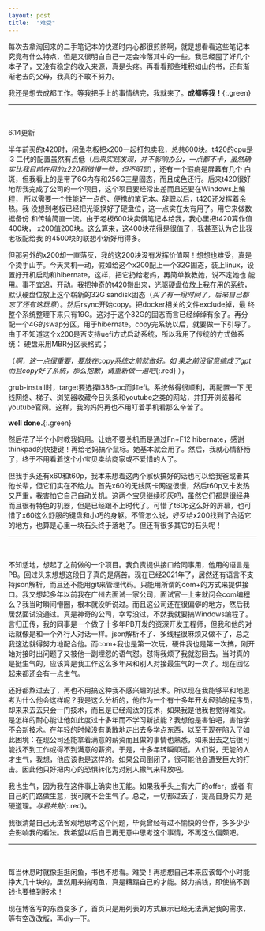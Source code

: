 ```yaml
---
layout: post
title:  "难受"
---
```


每次去拿淘回来的二手笔记本的快递时内心都很煎熬啊，就是想看看这些笔记本
究竟有什么特点，但是又很明白自己一定会冷落其中的一些。我已经囤了好几个
本子了，又没有稳定的收入来源，真是头疼。再看看那些堆积如山的书，还有渐
渐老去的父母，我真的不敢不努力。

我还是想去成都工作。等我把手上的事情结完，我就来了。**成都等我！**{:.green}

---
<br />

6.14更新

半年前买的t420时，闲鱼老板把x200一起打包卖我，总共600块。t420的cpu是i3
二代的配置虽然有点低（*后来实践发现，并不影响办公，一点都不卡，虽然确
实比我目前在用的x220稍微慢一些，但不明显*），还有一个瑕疵是屏幕有几个
白斑，但我看上的是带了6G内存和256G三星固态，而且成色还行。后来t420很好
地帮我完成了公司的一个项目，这个项目要经常出差而且还要在Windows上编程，
所以需要一个性能好一点的、便携的笔记本。辞职以后，t420还发挥着余热。我
没想到老板已经把光驱换好了硬盘位，这一点实在太有用了。用它来做数据备份
和传输简直一流。由于老板600块卖俩笔记本给我，我心里把t420算作值400块，
x200值200块。这么算来，这400块花得是很值了，我甚至认为它比我老板配给我
的4500块的联想小新好用得多。

但那另外的x200却一直落灰，我的这200块没有发挥价值啊！想想也难受，真是
个烫手山芋。今天灵机一动，假如给这个x200配上一个32G固态，装上linux，设
置好开机启动和hibernate，这样，把它扔给老妈，再简单教教她，说不定她也
能用。事不宜迟，开动。我把神奇的t420搬出来，光驱硬盘位放上我在用的系统，
默认硬盘位放上这个崭新的32G sandisk固态（*买了有一段时间了，后来自己都
忘了还有这玩意*）。然后rsync开始copy。把docker相关的文件exclude掉，最
终整个系统整理下来只有19G。这对于这个32G的固态而言已经绰绰有余了。再分
配一个4G的swap分区，用于hibernate。copy完系统以后，就要做一下引导了。
由于不知道这个x200是否支持uefi方式启动系统，所以我用了传统的方式做系统：
硬盘采用MBR分区表格式；

（*啊，这一点很重要，要放在copy系统之前就做好。如
果之前没留意搞成了gpt而且copy好了系统，那么抱歉，请重新做一遍吧*{:.red} ），

grub-install时，target要选择i386-pc而非efi。系统做得很顺利，再配置一下
无线网络、梯子、浏览器收藏今日头条和youtube之类的网站，并打开浏览器和
youtube官网。这样，我的妈妈再也不用盯着手机看那么辛苦了。

**well done.**{:.green}

然后花了半个小时教我妈用。让她不要关机而是通过Fn+F12 hibernate，感谢
thinkpad的快捷键！再给老妈搞个鼠标。她基本就会用了。然后，我就心情舒畅
了，终于不用看着这个小宝贝卖给商家或不爱惜的人了。

但我手头还有x60和t60p，我本来想着这两个家伙搞好的话也可以给我爸或者其
他长辈，但它们实在不给力。首先x60的无线网卡网速很慢，然后t60p又卡发热
又严重，我害怕它自己自动关机。这两个宝贝继续积灰吧，虽然它们都是很经典
而且很有特色的机器，但是已经跟不上时代了。可惜了t60p这么好的屏幕，也可
惜了x60这么舒服的键盘和小巧的身躯。不管怎么说，好歹给x200找到了合适它
的地方，也算是心里一块石头终于落地了。但还有很多其它的石头呢！

---
<br />

不知恁地，想起了之前做的一个项目。我负责提供接口给同事用，他用的语言是
PB。回过头来想想这段日子真的是痛苦。现在已经2021年了，居然还有语言不支
持json解析，而且还不能用git来管理代码。只能用所谓的com+的方式来提供接
口。我又想起多年以前我在广州去面试一家公司，面试官一上来就问会com编程
么？我当时瞬间懵圈，根本就没听说过。而且这公司还在很偏僻的地方，然后我
居然面试没通过。真是神奇的公司，幸亏没过，不然我就要搞Windows编程了。
言归正传，我的同事是一个做了十多年PB开发的资深开发工程师，但我和他的对
话就像是和一个外行人对话一样。json解析不了、多线程很麻烦又做不了，总之
我这边就得努力地配合他。而com+我也是第一次玩，硬件我也是第一次搞，刚开
始对接时出问题了又被他一副埋怨的语气怼。怼得我烦了我就怼回去。当时真的
是挺生气的，应该算是我工作这么多年来和别人对接最生气的一次了。现在回忆
起来都还会有一点生气。

还好都熬过去了，再也不用搞这种我不感兴趣的技术。所以现在我能够平和地思
考为什么他会这样呢？我是这么分析的，他作为一个有十多年开发经验的程序员，
却来来去去只会一门技术，而且是已经淘汰的技术，如果我是他我也觉得难受。
是怎样的耐心能让他如此度过十多年而不学习新技能？我想他是害怕吧，害怕学
不会新技术。在年轻的时候没有勇敢地走出去多学点东西，以至于现在陷入了如
此困境：在现公司还能拿着满意的薪资而且做的事情也熟悉，如果出去之后很可
能找不到工作或得不到满意的薪资。于是，十多年转瞬即逝。人们说，无能的人
才生气，我想，他应该也是这样的。如果公司倒闭了，很可能他会遭受巨大的打
击。因此他只好把内心的恐惧转化为对别人撒气来释放吧。

我也生气，因为我在这件事上确实也无能。如果我手头上有大厂的offer，或者
有自己的门路做生意，我可就不会生气了。总之，一切都过去了，提高自身实力
是硬道理。*与君共勉*{:.red}。

我很清楚自己无法客观地思考这个问题，毕竟曾经有过不愉快的合作，多多少少
会影响我的看法。我希望以后自己再无意中思考这个事情，不再这么偏颇吧。

---
<br />

每当休息时就像逛逛闲鱼，书也不想看。难受！再想想自己本来应该每个小时能
挣大几十块的，居然用来搞闲鱼，真是糟蹋自己的才能。努力搞钱，即使搞不到
钱也要搞到技术！

现在博客写的东西变多了，首页只是用列表的方式展示已经无法满足我的需求，
等有空改改版，再diy一下。
